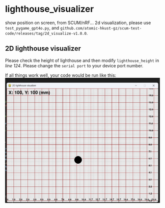 # lighthouse_visualizer
show position on screen, from SCUM/nRF...
2d visualization, please use `test_pygame_gpt4o.py`, and `github.com/atomic-hkust-gz/scum-test-code/releases/tag/2d_visualize-v1.0.0`. 

## 2D lighthouse visualizer

Please check the height of lighthouse and then modify `lighthouse_height` in _line 124_.
Please change the `serial port` to your device port number.


If all things work well, your code would be run like this:
![alt text](2dvisdualizer_1.0.1.png)